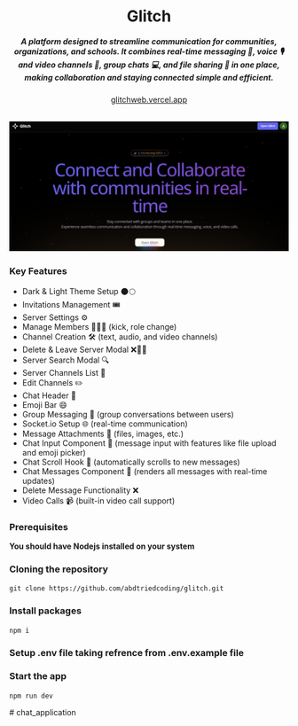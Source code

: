 <div align="center">
    <h1 align="center">Glitch</h1>
    <h5>A platform designed to streamline communication for communities, organizations, and schools. It combines real-time messaging 💬, voice 🎙️ and video channels 🎥, group chats 💻, and file sharing 📁 in one place, making collaboration and staying connected simple and efficient.</h5>
</div>

<div align="center">
  <a href="https://glitchweb.vercel.app">glitchweb.vercel.app</a>
</div>
<br/>

![Thumbnail](/public/thumbnail-dark.png)

### Key Features

- Dark & Light Theme Setup 🌑🌕
- Invitations Management 🎟️
- Server Settings ⚙️
- Manage Members 🧑‍🤝‍🧑 (kick, role change)
- Channel Creation 🛠️ (text, audio, and video channels)
- Delete & Leave Server Modal ❌🏃‍♂️
- Server Search Modal 🔍
- Server Channels List 📜
- Edit Channels ✏️
- Chat Header 📝
- Emoji Bar 😄
- Group Messaging 📩 (group conversations between users)
- Socket.io Setup 🌐 (real-time communication)
- Message Attachments 📎 (files, images, etc.)
- Chat Input Component 📝 (message input with features like file upload and emoji picker)
- Chat Scroll Hook 📜 (automatically scrolls to new messages)
- Chat Messages Component 💬 (renders all messages with real-time updates)
- Delete Message Functionality ❌
- Video Calls 📹 (built-in video call support)

### Prerequisites

**You should have Nodejs installed on your system**

### Cloning the repository

```shell
git clone https://github.com/abdtriedcoding/glitch.git
```

### Install packages

```shell
npm i
```

### Setup .env file taking refrence from .env.example file

### Start the app

```shell
npm run dev
```
#   c h a t _ a p p l i c a t i o n 
 
 